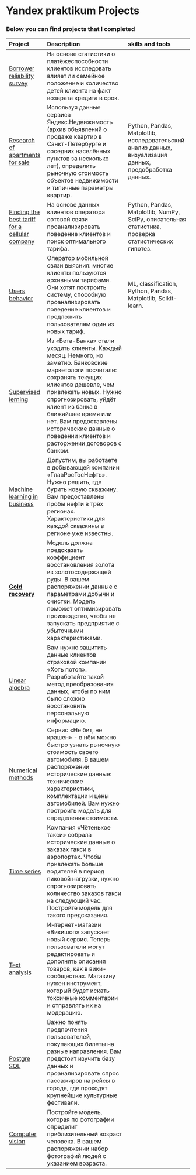 # Yandex praktikum Projects
### Below you can find projects that I completed 

| Project | Description | skills and tools |
| :-------| :-----------| :-----------|
| [Borrower reliability survey](projects/borrower_reliability_survey) | На основе статистики о платёжеспособности клиентов исследовать влияет ли семейное положение и количество детей клиента на факт возврата кредита в срок. | 
| [Research of apartments for sale](projects/research_of_apartments_for_sale) | Используя данные сервиса Яндекс.Недвижимость (архив объявлений о продаже квартир в Санкт-Петербурге и соседних населённых пунктов за несколько лет), определить рыночную стоимость объектов недвижимости и типичные параметры квартир. | Python, Pandas, Matplotlib, исследовательский анализ данных, визуализация данных, предобработка данных. |
| [Finding the best tariff for a cellular company](projects/mobile_company) |  На основе данных клиентов оператора сотовой связи проанализировать поведение клиентов и поиск оптимального тарифа. | Python, Pandas, Matplotlib, NumPy, SciPy, описательная статистика, проверка статистических гипотез. |
| [Users behavior](projects/users_behavior) | Оператор мобильной связи выяснил: многие клиенты пользуются архивными тарифами. Они хотят построить систему, способную проанализировать поведение клиентов и предложить пользователям один из новых тариф. | ML, classification, Python, Pandas, Matplotlib, Scikit-learn. |
| [Supervised lerning](https://github.com/Danilov-Egor/Yandex_data_science/blob/main/projects/Churn.ipynb) | Из «Бета-Банка» стали уходить клиенты. Каждый месяц. Немного, но заметно. Банковские маркетологи посчитали: сохранять текущих клиентов дешевле, чем привлекать новых. Нужно спрогнозировать, уйдёт клиент из банка в ближайшее время или нет. Вам предоставлены исторические данные о поведении клиентов и расторжении договоров с банком. |
| [Machine learning in business](https://github.com/Danilov-Egor/Yandex_data_science/blob/main/projects/ML_in_business.ipynb) | Допустим, вы работаете в добывающей компании «ГлавРосГосНефть». Нужно решить, где бурить новую скважину. Вам предоставлены пробы нефти в трёх регионах. Характеристики для каждой скважины в регионе уже известны. |
| [**Gold recovery**](https://nbviewer.jupyter.org/github/Danilov-Egor/Yandex_data_science/blob/main/projects/gold_recovery_.ipynb) | Модель должна предсказать коэффициент восстановления золота из золотосодержащей руды. В вашем распоряжении данные с параметрами добычи и очистки. Модель поможет оптимизировать производство, чтобы не запускать предприятие с убыточными характеристиками. |
| [Linear algebra](https://github.com/Danilov-Egor/Yandex_data_science/blob/main/projects/linear%20algebra.ipynb) | Вам нужно защитить данные клиентов страховой компании «Хоть потоп». Разработайте такой метод преобразования данных, чтобы по ним было сложно восстановить персональную информацию. |
| [Numerical methods](https://nbviewer.jupyter.org/github/Danilov-Egor/Yandex_data_science/blob/main/projects/Autos_numerical_methods.ipynb) | Сервис «Не бит, не крашен» - в нём можно быстро узнать рыночную стоимость своего автомобиля. В вашем распоряжении исторические данные: технические характеристики, комплектации и цены автомобилей. Вам нужно построить модель для определения стоимости. |
| [Time series](https://nbviewer.jupyter.org/github/Danilov-Egor/Yandex_data_science/blob/main/projects/Time_series.ipynb) | Компания «Чётенькое такси» собрала исторические данные о заказах такси в аэропортах. Чтобы привлекать больше водителей в период пиковой нагрузки, нужно спрогнозировать количество заказов такси на следующий час. Постройте модель для такого предсказания. |
| [Text analysis](https://nbviewer.jupyter.org/github/Danilov-Egor/Yandex_data_science/blob/main/projects/text.ipynb) | Интернет-магазин «Викишоп» запускает новый сервис. Теперь пользователи могут редактировать и дополнять описания товаров, как в вики-сообществах. Магазину нужен инструмент, который будет искать токсичные комментарии и отправлять их на модерацию.|
| [Postgre SQL](https://github.com/Danilov-Egor/Yandex_data_science/blob/main/projects/SQL.ipynb) | Важно понять предпочтения пользователей, покупающих билеты на разные направления. Вам предстоит изучить базу данных и проанализировать спрос пассажиров на рейсы в города, где проходят крупнейшие культурные фестивали.|
| [Computer vision](https://github.com/Danilov-Egor/Yandex_data_science/blob/main/projects/computer_vision.ipynb) | Постройте модель, которая по фотографии определит приблизительный возраст человека. В вашем распоряжении набор фотографий людей с указанием возраста.|
